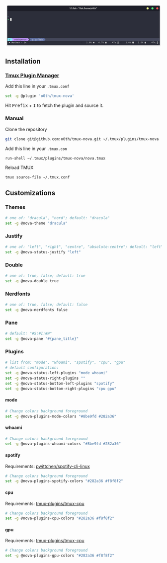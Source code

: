 <p align="center">
  <a>
    <img src="/assets/screenshot.png" alt="screenshot">
  </a>
</p>

## Installation


### [Tmux Plugin Manager](https://github.com/tmux-plugins/tpm)

Add this line in your `.tmux.conf`

```bash
set -g @plugin 'o0th/tmux-nova'
```

Hit <kbd>Prefix</kbd> + <kbd>I</kbd> to fetch the plugin and source it.

### Manual

Clone the repository

```bash
git clone git@github.com:o0th/tmux-nova.git ~/.tmux/plugins/tmux-nova
```

Add this line in your `.tmux.con`

```bash
run-shell ~/.tmux/plugins/tmux-nova/nova.tmux
```

Reload TMUX

```bash
tmux source-file ~/.tmux.conf
```

## Customizations

### Themes

```bash
# one of: "dracula", "nord"; default: "dracula"
set -g @nova-theme "dracula"
```

### Justify

```bash
# one of: "left", "right", "centre", "absolute-centre"; default: "left"
set -g @nova-status-justify "left"
```

### Double

```bash
# one of: true, false; default: true
set -g @nova-double true
```

### Nerdfonts

```bash
# one of: true, false; default: false
set -g @nova-nerdfonts false
```

### Pane

```bash
# default: "#S:#I:#W"
set -g @nova-pane "#{pane_title}"
```

### Plugins

```bash
# list from: "mode", "whoami", "spotify", "cpu", "gpu"
# default configuration:
set -g @nova-status-left-plugins "mode whoami"
set -g @nova-status-right-plugins ""
set -g @nova-status-bottom-left-plugins "spotify"
set -g @nova-status-bottom-right-plugins "cpu gpu"
```

#### mode

```bash
# Change colors background foreground
set -g @nova-plugins-mode-colors "#8be9fd #282a36"
```

#### whoami

```bash
# Change colors background foreground
set -g @nova-plugins-whoami-colors "#8be9fd #282a36"
```

#### spotify

Requirements: [pwittchen/spotify-cli-linux](https://github.com/pwittchen/spotify-cli-linux)

```bash
# Change colors background foreground
set -g @nova-plugins-spotify-colors "#282a36 #f8f8f2"
```

#### cpu

Requirements: [tmux-plugins/tmux-cpu](https://github.com/tmux-plugins/tmux-cpu)

```bash
# Change colors background foreground
set -g @nova-plugins-cpu-colors "#282a36 #f8f8f2"
```

#### gpu

Requirements: [tmux-plugins/tmux-cpu](https://github.com/tmux-plugins/tmux-cpu)

```bash
# Change colors background foreground
set -g @nova-plugins-gpu-colors "#282a36 #f8f8f2"
```

